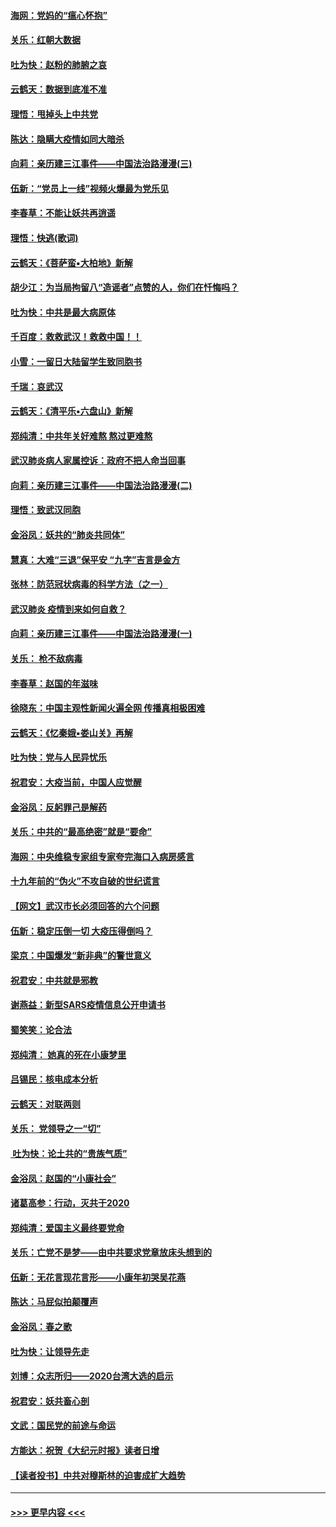 #### [海网：党妈的“瘟心怀抱”](../pages/nsc993/n11840740.md?t=02040511) 
#### [关乐：红朝大数据](../pages/nsc993/n11840675.md?t=02040511) 
#### [吐为快：赵粉的肺腑之哀](../pages/nsc993/n11840618.md?t=02040511) 
#### [云鹤天：数据到底准不准](../pages/nsc993/n11840325.md?t=02040511) 
#### [理悟：甩掉头上中共党](../pages/nsc993/n11838826.md?t=02040511) 
#### [陈达：隐瞒大疫情如同大暗杀](../pages/nsc993/n11838771.md?t=02040511) 
#### [向莉：亲历建三江事件——中国法治路漫漫(三)](../pages/nsc993/n11831825.md?t=02040511) 
#### [伍新：“党员上一线”视频火爆最为党乐见](../pages/nsc993/n11838200.md?t=02040511) 
#### [李春草：不能让妖共再逍遥](../pages/nsc993/n11838102.md?t=02040511) 
#### [理悟：快逃(歌词)](../pages/nsc993/n11838083.md?t=02040511) 
#### [云鹤天：《菩萨蛮▪大柏地》新解](../pages/nsc993/n11838059.md?t=02040511) 
#### [胡少江：为当局拘留八“造谣者”点赞的人，你们在忏悔吗？](../pages/nsc993/n11836801.md?t=02040511) 
#### [吐为快：中共是最大病原体](../pages/nsc993/n11836748.md?t=02040511) 
#### [千百度：救救武汉！救救中国！！](../pages/nsc993/n11836145.md?t=02040511) 
#### [小雪：一留日大陆留学生致同胞书](../pages/nsc993/n11834624.md?t=02040511) 
#### [千瑞：哀武汉](../pages/nsc993/n11833647.md?t=02040511) 
#### [云鹤天：《清平乐▪六盘山》新解](../pages/nsc993/n11833611.md?t=02040511) 
#### [郑纯清：中共年关好难熬 熬过更难熬](../pages/nsc993/n11833489.md?t=02040511) 
#### [武汉肺炎病人家属控诉：政府不把人命当回事](../pages/nsc993/n11833205.md?t=02040511) 
#### [向莉：亲历建三江事件——中国法治路漫漫(二)](../pages/nsc993/n11829102.md?t=02040511) 
#### [理悟：致武汉同胞](../pages/nsc993/n11831522.md?t=02040511) 
#### [金浴凤：妖共的“肺炎共同体”](../pages/nsc993/n11829448.md?t=02040511) 
#### [慧真：大难“三退”保平安 “九字”吉言是金方](../pages/nsc993/n11829501.md?t=02040511) 
#### [张林：防范冠状病毒的科学方法（之一）](../pages/nsc993/n11828618.md?t=02040511) 
#### [武汉肺炎 疫情到来如何自救？](../pages/nsc993/n11827632.md?t=02040511) 
#### [向莉：亲历建三江事件——中国法治路漫漫(一)](../pages/nsc993/n11827190.md?t=02040511) 
#### [关乐： 枪不敌病毒](../pages/nsc993/n11826746.md?t=02040511) 
#### [李春草：赵国的年滋味](../pages/nsc993/n11826321.md?t=02040511) 
#### [徐晓东：中国主观性新闻火遍全网 传播真相极困难](../pages/nsc993/n11826508.md?t=02040511) 
#### [云鹤天：《忆秦娥▪娄山关》再解](../pages/nsc993/n11824682.md?t=02040511) 
#### [吐为快：党与人民异忧乐](../pages/nsc993/n11824660.md?t=02040511) 
#### [祝君安：大疫当前，中国人应觉醒](../pages/nsc993/n11821946.md?t=02040511) 
#### [金浴凤：反躬罪己是解药](../pages/nsc993/n11820280.md?t=02040511) 
#### [关乐：中共的“最高绝密”就是“要命”](../pages/nsc993/n11816946.md?t=02040511) 
#### [海网：中央维稳专家组专家夸完海口入病房感言](../pages/nsc993/n11815138.md?t=02040511) 
#### [十九年前的“伪火”不攻自破的世纪谎言](../pages/nsc993/n11813238.md?t=02040511) 
#### [【网文】武汉市长必须回答的六个问题](../pages/nsc993/n11813848.md?t=02040511) 
#### [伍新：稳定压倒一切 大疫压得倒吗？](../pages/nsc993/n11812634.md?t=02040511) 
#### [梁京：中国爆发“新非典”的警世意义](../pages/nsc993/n11812554.md?t=02040511) 
#### [祝君安：中共就是邪教](../pages/nsc993/n11812431.md?t=02040511) 
#### [谢燕益：新型SARS疫情信息公开申请书](../pages/nsc993/n11808840.md?t=02040511) 
#### [蜀笑笑：论合法](../pages/nsc993/n11808064.md?t=02040511) 
#### [郑纯清： 她真的死在小康梦里](../pages/nsc993/n11806623.md?t=02040511) 
#### [吕锡民：核电成本分析](../pages/nsc993/n11806284.md?t=02040511) 
#### [云鹤天：对联两则](../pages/nsc993/n11805957.md?t=02040511) 
#### [关乐： 党领导之一“切”](../pages/nsc993/n11804505.md?t=02040511) 
#### [ 吐为快：论土共的“贵族气质”](../pages/nsc993/n11804490.md?t=02040511) 
#### [金浴凤：赵国的“小康社会”](../pages/nsc993/n11804452.md?t=02040511) 
#### [诸葛高参：行动，灭共于2020](../pages/nsc993/n11804120.md?t=02040511) 
#### [郑纯清：爱国主义最终要党命](../pages/nsc993/n11802197.md?t=02040511) 
#### [关乐：亡党不是梦——由中共要求党章放床头想到的](../pages/nsc993/n11802156.md?t=02040511) 
#### [伍新：无花言现花言形——小康年初哭吴花燕](../pages/nsc993/n11800044.md?t=02040511) 
#### [陈达：马屁似拍颠覆声](../pages/nsc993/n11800010.md?t=02040511) 
#### [金浴凤：春之歌](../pages/nsc993/n11797687.md?t=02040511) 
#### [吐为快：让领导先走](../pages/nsc993/n11797512.md?t=02040511) 
#### [刘博：众志所归——2020台湾大选的启示](../pages/nsc993/n11796878.md?t=02040511) 
#### [祝君安：妖共畜心剖](../pages/nsc993/n11794273.md?t=02040511) 
#### [文武：国民党的前途与命运](../pages/nsc993/n11794198.md?t=02040511) 
#### [方能达：祝贺《大纪元时报》读者日增](../pages/nsc993/n11793807.md?t=02040511) 
#### [【读者投书】中共对穆斯林的迫害成扩大趋势](../pages/nsc993/n11791371.md?t=02040511) 

----
#### [ >>> 更早内容 <<< ](../indexes/nsc993-earlier.md)
